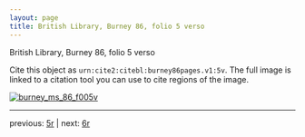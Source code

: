 ```yaml
---
layout: page
title: British Library, Burney 86, folio 5 verso
---
```


British Library, Burney 86, folio 5 verso

Cite this object as `urn:cite2:citebl:burney86pages.v1:5v`.  The full image is linked to a citation tool you can use to cite regions of the image.

[![burney_ms_86_f005v](http://www.homermultitext.org/iipsrv?IIIF=/project/homer/pyramidal/deepzoom/citebl/burney86imgs/v1/burney_ms_86_f005v.tif/full/800,/0/default.jpg)](http://www.homermultitext.org/ict2/?urn=urn:cite2:citebl:burney86imgs.v1:burney_ms_86_f005v) 

---

previous:  [5r](../5r/) | next: [6r](../6r/)